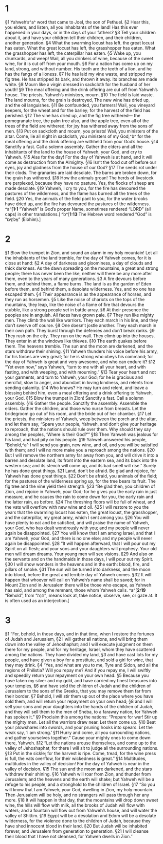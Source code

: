 # 1 
§1 Yahweh’s^a^ word that came to Joel, the son of Pethuel. 
§2 Hear this, you elders, and listen, all you inhabitants of the land! Has this ever happened in your days, or in the days of your fathers? 
§3 Tell your children about it, and have your children tell their children, and their children, another generation. 
§4 What the swarming locust has left, the great locust has eaten. What the great locust has left, the grasshopper has eaten. What the grasshopper has left, the caterpillar has eaten. 
§5 Wake up, you drunkards, and weep! Wail, all you drinkers of wine, because of the sweet wine, for it is cut off from your mouth. 
§6 For a nation has come up on my land, strong, and without number. His teeth are the teeth of a lion, and he has the fangs of a lioness. 
§7 He has laid my vine waste, and stripped my fig tree. He has stripped its bark, and thrown it away. Its branches are made white. 
§8 Mourn like a virgin dressed in sackcloth for the husband of her youth! 
§9 The meal offering and the drink offering are cut off from Yahweh’s house. The priests, Yahweh’s ministers, mourn. 
§10 The field is laid waste. The land mourns, for the grain is destroyed, The new wine has dried up, and the oil languishes. 
§11 Be confounded, you farmers! Wail, you vineyard keepers, for the wheat and for the barley; for the harvest of the field has perished. 
§12 The vine has dried up, and the fig tree withered— the pomegranate tree, the palm tree also, and the apple tree, even all of the trees of the field are withered; for joy has withered away from the sons of men. 
§13 Put on sackcloth and mourn, you priests! Wail, you ministers of the altar. Come, lie all night in sackcloth, you ministers of my God,^b^ for the meal offering and the drink offering are withheld from your God’s house. 
§14 Sanctify a fast. Call a solemn assembly. Gather the elders and all the inhabitants of the land to the house of Yahweh, your God, and cry to Yahweh. 
§15 Alas for the day! For the day of Yahweh is at hand, and it will come as destruction from the Almighty. 
§16 Isn’t the food cut off before our eyes, joy and gladness from the house of our God? 
§17 The seeds rot under their clods. The granaries are laid desolate. The barns are broken down, for the grain has withered. 
§18 How the animals groan! The herds of livestock are perplexed, because they have no pasture. Yes, the flocks of sheep are made desolate. 
§19 Yahweh, I cry to you, for the fire has devoured the pastures of the wilderness, and the flame has burned all the trees of the field. 
§20 Yes, the animals of the field pant to you, for the water brooks have dried up, and the fire has devoured the pastures of the wilderness. 
^a^[**1:1** “Yahweh” is God’s proper Name, sometimes rendered “LORD” (all caps) in other translations.] ^b^[**1:13** The Hebrew word rendered “God” is “אֱלֹהִ֑ים” (Elohim).]

# 2 
§1 Blow the trumpet in Zion, and sound an alarm in my holy mountain! Let all the inhabitants of the land tremble, for the day of Yahweh comes, for it is close at hand: 
§2 A day of darkness and gloominess, a day of clouds and thick darkness. As the dawn spreading on the mountains, a great and strong people; there has never been the like, neither will there be any more after them, even to the years of many generations. 
§3 A fire devours before them, and behind them, a flame burns. The land is as the garden of Eden before them, and behind them, a desolate wilderness. Yes, and no one has escaped them. 
§4 Their appearance is as the appearance of horses, and they run as horsemen. 
§5 Like the noise of chariots on the tops of the mountains, they leap, like the noise of a flame of fire that devours the stubble, like a strong people set in battle array. 
§6 At their presence the peoples are in anguish. All faces have grown pale. 
§7 They run like mighty men. They climb the wall like warriors. They each march in his line, and they don’t swerve off course. 
§8 One doesn’t jostle another. They each march in their own path. They burst through the defenses and don’t break ranks. 
§9 They rush on the city. They run on the wall. They climb up into the houses. They enter in at the windows like thieves. 
§10 The earth quakes before them. The heavens tremble. The sun and the moon are darkened, and the stars withdraw their shining. 
§11 Yahweh thunders his voice before his army, for his forces are very great; for he is strong who obeys his command; for the day of Yahweh is great and very awesome, and who can endure it? 
§12 “Yet even now,” says Yahweh, “turn to me with all your heart, and with fasting, and with weeping, and with mourning.” 
§13 Tear your heart and not your garments, and turn to Yahweh, your God; for he is gracious and merciful, slow to anger, and abundant in loving kindness, and relents from sending calamity. 
§14 Who knows? He may turn and relent, and leave a blessing behind him, even a meal offering and a drink offering to Yahweh, your God. 
§15 Blow the trumpet in Zion! Sanctify a fast. Call a solemn assembly. 
§16 Gather the people. Sanctify the assembly. Assemble the elders. Gather the children, and those who nurse from breasts. Let the bridegroom go out of his room, and the bride out of her chamber. 
§17 Let the priests, the ministers of Yahweh, weep between the porch and the altar, and let them say, “Spare your people, Yahweh, and don’t give your heritage to reproach, that the nations should rule over them. Why should they say among the peoples, ‘Where is their God?’” 
§18 Then Yahweh was jealous for his land, and had pity on his people. 
§19 Yahweh answered his people, “Behold,^a^ I will send you grain, new wine, and oil, and you will be satisfied with them; and I will no more make you a reproach among the nations. 
§20 But I will remove the northern army far away from you, and will drive it into a barren and desolate land, its front into the eastern sea, and its back into the western sea; and its stench will come up, and its bad smell will rise.” Surely he has done great things. 
§21 Land, don’t be afraid. Be glad and rejoice, for Yahweh has done great things. 
§22 Don’t be afraid, you animals of the field; for the pastures of the wilderness spring up, for the tree bears its fruit. The fig tree and the vine yield their strength. 
§23 “Be glad then, you children of Zion, and rejoice in Yahweh, your God; for he gives you the early rain in just measure, and he causes the rain to come down for you, the early rain and the latter rain, as before. 
§24 The threshing floors will be full of wheat, and the vats will overflow with new wine and oil. 
§25 I will restore to you the years that the swarming locust has eaten, the great locust, the grasshopper, and the caterpillar, my great army, which I sent among you. 
§26 You will have plenty to eat and be satisfied, and will praise the name of Yahweh, your God, who has dealt wondrously with you; and my people will never again be disappointed. 
§27 You will know that I am among Israel, and that I am Yahweh, your God, and there is no one else; and my people will never again be disappointed. 
§28 “It will happen afterward, that I will pour out my Spirit on all flesh; and your sons and your daughters will prophesy. Your old men will dream dreams. Your young men will see visions. 
§29 And also on the servants and on the handmaids in those days, I will pour out my Spirit. 
§30 I will show wonders in the heavens and in the earth: blood, fire, and pillars of smoke. 
§31 The sun will be turned into darkness, and the moon into blood, before the great and terrible day of Yahweh comes. 
§32 It will happen that whoever will call on Yahweh’s name shall be saved; for in Mount Zion and in Jerusalem there will be those who escape, as Yahweh has said, and among the remnant, those whom Yahweh calls. 
^a^[**2:19** “Behold”, from “הִנֵּה”, means look at, take notice, observe, see, or gaze at. It is often used as an interjection.]

# 3 
§1 “For, behold, in those days, and in that time, when I restore the fortunes of Judah and Jerusalem, 
§2 I will gather all nations, and will bring them down into the valley of Jehoshaphat; and I will execute judgment on them there for my people, and for my heritage, Israel, whom they have scattered among the nations. They have divided my land, 
§3 and have cast lots for my people, and have given a boy for a prostitute, and sold a girl for wine, that they may drink. 
§4 “Yes, and what are you to me, Tyre and Sidon, and all the regions of Philistia? Will you repay me? And if you repay me, I will swiftly and speedily return your repayment on your own head. 
§5 Because you have taken my silver and my gold, and have carried my finest treasures into your temples, 
§6 and have sold the children of Judah and the children of Jerusalem to the sons of the Greeks, that you may remove them far from their border. 
§7 Behold, I will stir them up out of the place where you have sold them, and will return your repayment on your own head; 
§8 and I will sell your sons and your daughters into the hands of the children of Judah, and they will sell them to the men of Sheba, to a faraway nation, for Yahweh has spoken it.” 
§9 Proclaim this among the nations: “Prepare for war! Stir up the mighty men. Let all the warriors draw near. Let them come up. 
§10 Beat your plowshares into swords, and your pruning hooks into spears. Let the weak say, ‘I am strong.’ 
§11 Hurry and come, all you surrounding nations, and gather yourselves together.” Cause your mighty ones to come down there, Yahweh. 
§12 “Let the nations arouse themselves, and come up to the valley of Jehoshaphat; for there I will sit to judge all the surrounding nations. 
§13 Put in the sickle; for the harvest is ripe. Come, tread, for the wine press is full, the vats overflow, for their wickedness is great.” 
§14 Multitudes, multitudes in the valley of decision! For the day of Yahweh is near in the valley of decision. 
§15 The sun and the moon are darkened, and the stars withdraw their shining. 
§16 Yahweh will roar from Zion, and thunder from Jerusalem; and the heavens and the earth will shake; but Yahweh will be a refuge to his people, and a stronghold to the children of Israel. 
§17 “So you will know that I am Yahweh, your God, dwelling in Zion, my holy mountain. Then Jerusalem will be holy, and no strangers will pass through her any more. 
§18 It will happen in that day, that the mountains will drop down sweet wine, the hills will flow with milk, all the brooks of Judah will flow with waters; and a fountain will flow out from Yahweh’s house, and will water the valley of Shittim. 
§19 Egypt will be a desolation and Edom will be a desolate wilderness, for the violence done to the children of Judah, because they have shed innocent blood in their land. 
§20 But Judah will be inhabited forever, and Jerusalem from generation to generation. 
§21 I will cleanse their blood that I have not cleansed, for Yahweh dwells in Zion.” 